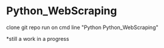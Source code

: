 # Python_WebScraping

clone git repo
run on cmd line "Python Python_WebScraping"

*still a work in a progress
